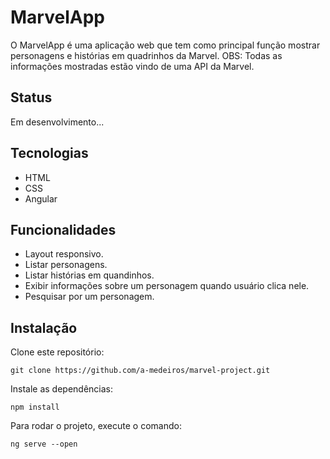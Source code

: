 # MarvelApp
O MarvelApp é uma aplicação web que tem como principal função mostrar personagens e histórias em quadrinhos da Marvel.
OBS: Todas as informações mostradas estão vindo de uma API da Marvel.

## Status
Em desenvolvimento...

## Tecnologias
- HTML
- CSS
- Angular

## Funcionalidades
- Layout responsivo.
- Listar personagens.
- Listar histórias em quandinhos.
- Exibir informações sobre um personagem quando usuário clica nele.
- Pesquisar por um personagem.

## Instalação
Clone este repositório:
```
git clone https://github.com/a-medeiros/marvel-project.git
```

Instale as dependências:
```
npm install
```

Para rodar o projeto, execute o comando:
```
ng serve --open
```
